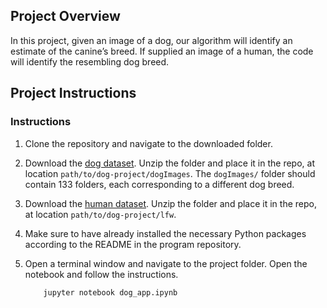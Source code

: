 [//]: # (Image References)

[image1]: ./images/sample_dog_output.png "Sample Output"
[image2]: ./images/vgg16_model.png "VGG-16 Model Layers"
[image3]: ./images/vgg16_model_draw.png "VGG16 Model Figure"


## Project Overview

In this project, given an image of a dog, our algorithm will identify an estimate of the canine’s breed.  If supplied an image of a human, the code will identify the resembling dog breed.  

## Project Instructions

### Instructions

1. Clone the repository and navigate to the downloaded folder.
3. Download the [dog dataset](https://s3-us-west-1.amazonaws.com/udacity-aind/dog-project/dogImages.zip).  Unzip the folder and place it in the repo, at location `path/to/dog-project/dogImages`.  The `dogImages/` folder should contain 133 folders, each corresponding to a different dog breed.
4. Download the [human dataset](http://vis-www.cs.umass.edu/lfw/lfw.tgz).  Unzip the folder and place it in the repo, at location `path/to/dog-project/lfw`.
5. Make sure to have already installed the necessary Python packages according to the README in the program repository.
6. Open a terminal window and navigate to the project folder. Open the notebook and follow the instructions.
	
	```
		jupyter notebook dog_app.ipynb
	```
  
